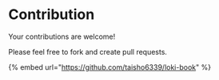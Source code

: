 # Contribution

Your contributions are welcome!

Please feel free to fork and create pull requests.

{% embed url="https://github.com/taisho6339/loki-book" %}
